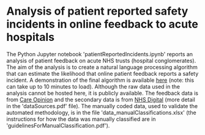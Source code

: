# Analysis of patient reported safety incidents in online feedback to acute hospitals
The Python Jupyter notebook 'patientReportedIncidents.ipynb' reports an analysis of patient feedback on acute NHS trusts (hospital conglomerates). The aim of the analysis is to create a natural language processing algorithm that can estimate the likelihood that online patient feedback reports a safety incident. A demonstration of the final algorithm is available [here](https://tinyurl.com/safetyIncidentsDemo) (note: this can take up to 10 minutes to load). Although the raw data used in the analysis cannot be hosted here, it is publicly available. The feedback data is from [Care Opinion](https://www.careopinion.org.uk/) and the secondary data is from [NHS Digital](https://digital.nhs.uk/) (more detail in the 'dataSources.pdf' file). The manually coded data, used to validate the automated methodology, is in the file 'data_manualClassifications.xlsx' (the instructions for how the data was manually classified are in 'guidelinesForManualClassification.pdf'). 
